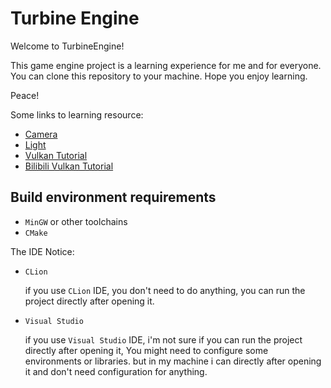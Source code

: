 # Turbine Engine

Welcome to TurbineEngine!

This game engine project is a learning experience for me and for everyone. 
You can clone this repository to your machine. Hope you enjoy learning.

Peace!

Some links to learning resource:

- [Camera](https://learnopengl-cn.github.io/01%20Getting%20started/09%20Camera/)
- [Light](https://learnopengl-cn.github.io/02%20Lighting/01%20Colors/)
- [Vulkan Tutorial](https://geek-docs.com/vulkan)
- [Bilibili Vulkan Tutorial](https://www.bilibili.com/video/BV1Vu411R7cb/?spm_id_from=333.337.search-card.all.click)

## Build environment requirements

- `MinGW` or other toolchains
- `CMake`

The IDE Notice:

- `CLion`

    if you use `CLion` IDE, you don't need to do anything, you can run the project directly after opening it.

- `Visual Studio`

    if you use `Visual Studio` IDE, i'm not sure if you can run the project directly after opening it, You might need to configure some environments or libraries.
    but in my machine i can directly after opening it and don't need configuration for anything.

